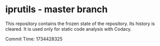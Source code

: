 # iprutils - master branch

This repository contains the frozen state of the repository.
Its history is cleared. It is used only for static code
analysis with Codacy.

Commit Time: 1734428325